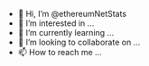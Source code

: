 - 👋 Hi, I’m @ethereumNetStats
- 👀 I’m interested in ...
- 🌱 I’m currently learning ...
- 💞️ I’m looking to collaborate on ...
- 📫 How to reach me ...

<!---
ethereumNetStats/ethereumNetStats is a ✨ special ✨ repository because its `README.md` (this file) appears on your GitHub profile.
You can click the Preview link to take a look at your changes.
--->
